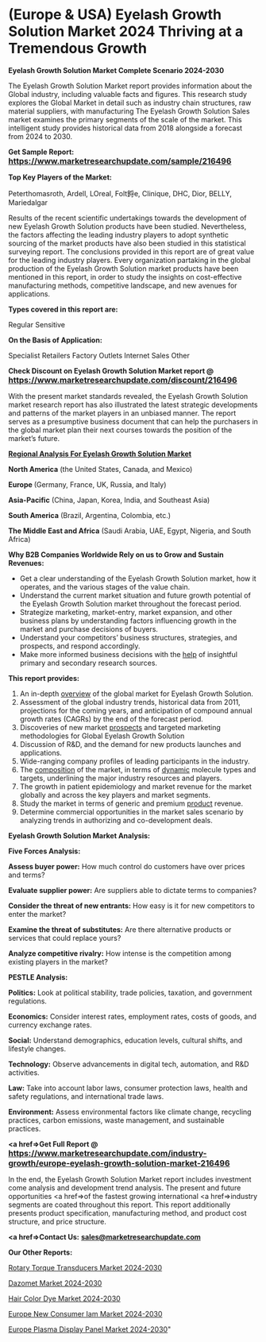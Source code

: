 # (Europe & USA) Eyelash Growth Solution Market 2024 Thriving at a Tremendous Growth

<strong>Eyelash Growth Solution Market Complete Scenario 2024-2030</strong>

The Eyelash Growth Solution Market report provides information about the Global industry, including valuable facts and figures. This research study explores the Global Market in detail such as industry chain structures, raw material suppliers, with manufacturing The Eyelash Growth Solution Sales market examines the primary segments of the scale of the market. This intelligent study provides historical data from 2018 alongside a forecast from 2024 to 2030.

<strong>Get Sample Report: <a href=https://www.marketresearchupdate.com/sample/216496><font size=3 color=#0000ff>https://www.marketresearchupdate.com/sample/216496</font></a></strong>

<strong>Top Key Players of the Market:</strong>

Peterthomasroth, Ardell, LOreal, Folt鋝e, Clinique, DHC, Dior, BELLY, Mariedalgar

Results of the recent scientific undertakings towards the development of new Eyelash Growth Solution products have been studied. Nevertheless, the factors affecting the leading industry players to adopt synthetic sourcing of the market products have also been studied in this statistical surveying report. The conclusions provided in this report are of great value for the leading industry players. Every organization partaking in the global production of the Eyelash Growth Solution market products have been mentioned in this report, in order to study the insights on cost-effective manufacturing methods, competitive landscape, and new avenues for applications.

<strong>Types covered in this report are: </strong>

Regular
Sensitive

<strong>On the Basis of Application:</strong>

Specialist Retailers
Factory Outlets
Internet Sales
Other

<strong>Check Discount on Eyelash Growth Solution Market report @ <a href=https://www.marketresearchupdate.com/discount/216496><font size=3 color=#0000ff>https://www.marketresearchupdate.com/discount/216496</font></a></strong>

With the present market standards revealed, the Eyelash Growth Solution market research report has also illustrated the latest strategic developments and patterns of the market players in an unbiased manner. The report serves as a presumptive business document that can help the purchasers in the global market plan their next courses towards the position of the market’s future.

<strong><u><b>Regional Analysis For Eyelash Growth Solution Market</b></u></strong>

<strong><b>North America</b></strong> (the United States, Canada, and Mexico)

<strong><b>Europe </b></strong>(Germany, France, UK, Russia, and Italy)

<strong><b>Asia-Pacific</b></strong> (China, Japan, Korea, India, and Southeast Asia)

<strong><b>South America</b></strong> (Brazil, Argentina, Colombia, etc.)

<strong><b>The Middle East and Africa</b></strong> (Saudi Arabia, UAE, Egypt, Nigeria, and South Africa)

<strong>Why B2B Companies Worldwide Rely on us to Grow and Sustain Revenues:</strong>
<ul>
  <li>Get a clear understanding of the Eyelash Growth Solution market, how it operates, and the various stages of the value chain.</li>
  <li>Understand the current market situation and future growth potential of the Eyelash Growth Solution market throughout the forecast period.</li>
  <li>Strategize marketing, market-entry, market expansion, and other business plans by understanding factors influencing growth in the market and purchase decisions of buyers.</li>
  <li>Understand your competitors’ business structures, strategies, and prospects, and respond accordingly.</li>
  <li>Make more informed business decisions with the <a href=ASDF991299>help</a> of insightful primary and secondary research sources.</li>
</ul>
<strong>This report provides:</strong>
<ol>
  <li>An in-depth <a href=>overview</a> of the global market for Eyelash Growth Solution.</li>
  <li>Assessment of the global industry trends, historical data from 2011, projections for the coming years, and anticipation of compound annual growth rates (CAGRs) by the end of the forecast period.</li>
  <li>Discoveries of new market <a href=>prospects</a> and targeted marketing methodologies for Global Eyelash Growth Solution</li>
  <li>Discussion of R&amp;D, and the demand for new products launches and applications.</li>
  <li>Wide-ranging company profiles of leading participants in the industry.</li>
  <li>The <a href=ASDF881288>composition</a> of the market, in terms of <a href=>dynamic</a> molecule types and targets, underlining the major industry resources and players.</li>
  <li>The growth in patient epidemiology and market revenue for the market globally and across the key players and market segments.</li>
  <li>Study the market in terms of generic and premium <a href=>product</a> revenue.</li>
  <li>Determine commercial opportunities in the market sales scenario by analyzing trends in authorizing and co-development deals.</li>
</ol>

<strong>Eyelash Growth Solution Market Analysis:</strong>

<strong>Five Forces Analysis:</strong>

<strong>Assess buyer power:</strong> How much control do customers have over prices and terms?

<strong>Evaluate supplier power:</strong> Are suppliers able to dictate terms to companies?

<strong>Consider the threat of new entrants:</strong> How easy is it for new competitors to enter the market?

<strong>Examine the threat of substitutes:</strong> Are there alternative products or services that could replace yours?

<strong>Analyze competitive rivalry:</strong> How intense is the competition among existing players in the market?

<strong>PESTLE Analysis:</strong>

<strong>Politics:</strong> Look at political stability, trade policies, taxation, and government regulations.

<strong>Economics:</strong> Consider interest rates, employment rates, costs of goods, and currency exchange rates.

<strong>Social:</strong> Understand demographics, education levels, cultural shifts, and lifestyle changes.

<strong>Technology:</strong> Observe advancements in digital tech, automation, and R&D activities.

<strong>Law:</strong> Take into account labor laws, consumer protection laws, health and safety regulations, and international trade laws.

<strong>Environment:</strong> Assess environmental factors like climate change, recycling practices, carbon emissions, waste management, and sustainable practices.

<strong><a href=>Get Full Report</a> @ <a href=https://www.marketresearchupdate.com/industry-growth/europe-eyelash-growth-solution-market-216496><font size=3 color=#0000ff>https://www.marketresearchupdate.com/industry-growth/europe-eyelash-growth-solution-market-216496</font></a></strong>

In the end, the Eyelash Growth Solution Market report includes investment come analysis and development trend analysis. The present and future opportunities <a href=>of</a> the fastest growing international <a href=>industry</a> segments are coated throughout this report. This report additionally presents product specification, manufacturing method, and product cost structure, and price structure.

<strong><a href=><strong>Contact Us:</strong></a></strong>
<strong>sales@marketresearchupdate.com</strong>

<strong>Our Other Reports:</strong>

<a href=https://www.linkedin.com/pulse/rotary-torque-transducers-market-2023-2029-in-depth>Rotary Torque Transducers Market 2024-2030</a>

<a href=https://www.linkedin.com/pulse/dazomet-market-2023-analysis-growth-drivers>Dazomet Market 2024-2030</a>

<a href=https://www.linkedin.com/pulse/hair-color-dye-market-size-industry-growth-factors-applications>Hair Color Dye Market 2024-2030</a>

<a href=https://www.linkedin.com/pulse/europe-new-consumer-iam-market-demand-s7b7f/>Europe New Consumer Iam Market 2024-2030</a>

<a href=https://www.linkedin.com/pulse/europe-plasma-display-panel-market-research-nvvxf/>Europe Plasma Display Panel Market 2024-2030</a>"
